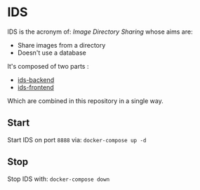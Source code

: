 # IDS

IDS is the acronym of: *Image Directory Sharing* whose aims are:
 * Share images from a directory
 * Doesn't use a database
 
It's composed of two parts :

 * [ids-backend](https://github.com/cyosp/ids-backend)
 * [ids-frontend](https://github.com/cyosp/ids-frontend)

Which are combined in this repository in a single way.

## Start

Start IDS on port `8888` via: `docker-compose up -d`

## Stop

Stop IDS with: `docker-compose down`
